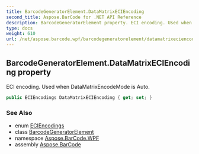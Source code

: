 ```yaml
---
title: BarcodeGeneratorElement.DataMatrixECIEncoding
second_title: Aspose.BarCode for .NET API Reference
description: BarcodeGeneratorElement property. ECI encoding. Used when DataMatrixEncodeMode is Auto
type: docs
weight: 610
url: /net/aspose.barcode.wpf/barcodegeneratorelement/datamatrixeciencoding/
---
```

## BarcodeGeneratorElement.DataMatrixECIEncoding property

ECI encoding. Used when DataMatrixEncodeMode is Auto.

```csharp
public ECIEncodings DataMatrixECIEncoding { get; set; }
```

### See Also

* enum [ECIEncodings](../../../aspose.barcode.generation/eciencodings/)
* class [BarcodeGeneratorElement](../)
* namespace [Aspose.BarCode.WPF](../../barcodegeneratorelement/)
* assembly [Aspose.BarCode](../../../)


